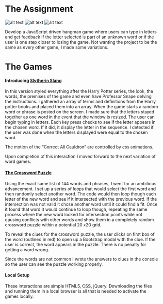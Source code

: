 # The Assignment
![alt text](https://img.shields.io/badge/uses-jQuery-blue.svg)  ![alt text](https://img.shields.io/badge/uses-Custom_CSS-blue.svg)  ![alt text](https://img.shields.io/badge/uses-Responsive_Design-blue.svg)

Develop a JavaScript driven hangman game where users can type in letters and get feedback if the letter selected is part of an unknown word or if the user is one step closer to losing the game. Not wanting the project to be the same as every other game, I made some variations.

# The Games
#### Introducing [Slytherin Slang](https://krtcotmo2.github.io/wordGames/)
In this version styled everything after the Harry Potter series, the look, the words, the premises of the game and even have Professor Snape delving the instructions. I gathered an array of terms and definitions from the Harry potter books and placed them into an array. When the game starts a random word or phrase is posted on the screen. I made sure that the letters stayed together as one word in the event that the window is resized. The user can begin typing in letters. Each key press checks to see if the letter appears in the chosen word. If it did, it display the letter in the sequence. I detected if the user was done when the letters displayed were equal to the chosen word.

The motion of the “Correct All Cauldron” are controlled by css animations.

Upon completion of this interaction I moved forward to the next variation of word games.

#### [The Crossword Puzzle](https://krtcotmo2.github.io/wordGames/intersection3.html)
Using the exact same list of 144 words and phrases, I went for an ambitious advancement. I set up a series of loops that would select the first word and then randomly select another word. The code would then loop though each letter of the new word and see if it intersected with the previous word. If the intersection was not valid it chose another word until it could find a fit. Once it found that word it would continue to loop though, repeating the same process where the new word looked for intersection points while not causing conflicts with other words and show them in a completely random crossword puzzle within a potential 20 x20 grid.

To reveal the clues for the crossword puzzle, the user clicks on first box of the word (outlined in red) to open up a Bootstrap modal with the clue. If the user is correct, the word appears in the puzzle. There is no penalty for getting a word wrong. 

Since the words are not common I wrote the answers to clues in the console so the user can see the puzzle working properly. 

#### Local Setup
These interactions are simple HTML5, CSS, jQuery. Downloading the files and running them in a local browser is all that is needed to activate the games locally.
 

